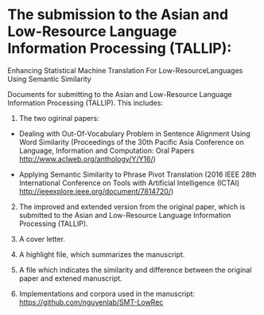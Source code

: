 # The submission to the Asian and Low-Resource Language Information Processing (TALLIP):

Enhancing Statistical Machine Translation For Low-ResourceLanguages Using Semantic Similarity


Documents for submitting to the Asian and Low-Resource Language Information Processing (TALLIP). This includes:

1. The two ogirinal papers:

- Dealing with Out-Of-Vocabulary Problem in Sentence Alignment Using Word Similarity (Proceedings of the 30th Pacific Asia Conference on Language, Information and Computation: Oral Papers http://www.aclweb.org/anthology/Y/Y16/)

- Applying Semantic Similarity to Phrase Pivot Translation (2016 IEEE 28th International Conference on Tools with Artificial Intelligence (ICTAI) http://ieeexplore.ieee.org/document/7814720/)

2. The improved and extended version from the original paper, which is submitted to the Asian and Low-Resource Language Information Processing (TALLIP).

3. A cover letter.

4. A highlight file, which summarizes the manuscript.

5. A file which indicates the similarity and difference between the original paper and extened manuscript.

6. Implementations and corpora used in the manuscript: https://github.com/nguyenlab/SMT-LowRec
